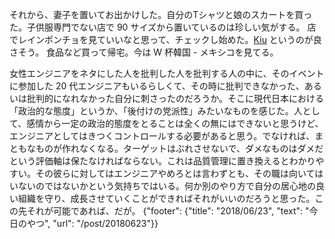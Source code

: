 それから、妻子を置いてお出かけした。自分のTシャツと娘のスカートを買った。子供服専門でない店で 90 サイズから置いているのは珍しい気がする。
店でレインポンチョを見ていいなと思って、チェックし始めた。[Kiu](http://kiu-worldparty.jp/) というのが良さそう。
食品など買って帰宅。今は W 杯韓国 - メキシコを見てる。

女性エンジニアをネタにした人を批判した人を批判する人の中に、そのイベントに参加した 20 代エンジニアもいるらしくて、その時に批判できなかった、あるいは批判的になれなかった自分に刺さったのだろうか。そこに現代日本における「政治的な態度」というか、「後付けの党派性」みたいなものを感じた。人として、感情から一定の政治的態度をとることは全くの無にはできないと思うけど、エンジニアとしてはきつくコントロールする必要があると思う。でなければ、まともなものが作れなくなる。ターゲットはぶれさせないで、ダメなものはダメだという評価軸は保たなければならない。これは品質管理に置き換えるとわかりやすい。その彼らに対してはエンジニアやめろとは言わずとも、その職は向いてはいないのではないかという気持ちではいる。何か別のやり方で自分の居心地の良い組織を守り、成長させていくことができればそれがいいのだろうと思った。この先それが可能であれば、だが。
{"footer": {"title": "2018/06/23", "text": "今日のやつ", "url": "/post/20180623"}}